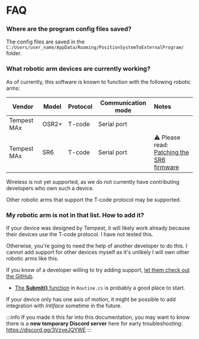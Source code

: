﻿---
sidebar_position: 80
---

# FAQ

### Where are the program config files saved?

The config files are saved in the `C:/Users/user_name/AppData/Roaming/PositionSystemToExternalProgram/` folder.

### What robotic arm devices are currently working?

As of currently, this software is known to function with the following robotic arms:

| Vendor      | Model | Protocol | Communication mode | Notes                                                                                              |
|-------------|-------|----------|--------------------|:---------------------------------------------------------------------------------------------------|
| Tempest MAx | OSR2+ | T-code   | Serial port        |                                                                                                    |
| Tempest MAx | SR6   | T-code   | Serial port        | ⚠️ Please read:<br/>[Patching the SR6 firmware](./firmware-patches#patching-the-sr6-firmware-file) |

Wireless is not yet supported, as we do not currently have contributing developers who own such a device.

Other robotic arms that support the T-code protocol may be supported.

### My robotic arm is not in that list. How to add it?

If your device was designed by Tempest, it will likely work already because <!--UNKNOWN-PRONOUN-->their devices
use the T-code protocol. I have not tested this.

Otherwise, you're going to need the help of another developer to do this.
I cannot add support for other devices myself as it's unlikely I will own other robotic arms like this.

If you know of a developer willing to try adding support, [let them check out the GitHub](https://github.com/hai-vr/position-system-to-external-program/).
- [The **Submit()** function](https://github.com/hai-vr/position-system-to-external-program/blob/main/application-loop/Routine.cs) in `Routine.cs` is probably a good place to start.

If your device only has one axis of motion, it might be possible to add integration with *Intiface* sometime in the future.

:::info
If you made it this far into this documentation, you may want to know there is a **new temporary Discord server** here for early troubleshooting:
https://discord.gg/3VzveJQYWE
:::
